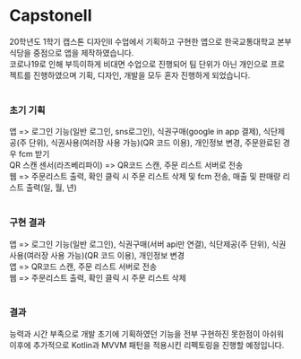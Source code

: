 # CapstoneII
20학년도 1학기 캡스톤 디자인II 수업에서 기획하고 구현한 앱으로 한국교통대학교 본부식당을 중점으로 앱을 제작하였습니다.<br>
코로나19로 인해 부득이하게 비대면 수업으로 진행되어 팀 단위가 아닌 개인으로 프로젝트를 진행하였으며 기획, 디자인, 개발을 모두 혼자 진행하게 되었습니다.<br>
<br>
### 초기 기획
앱 => 로그인 기능(일반 로그인, sns로그인), 식권구매(google in app 결제), 식단제공(주 단위), 식권사용(여러장 사용 가능)(QR 코드 이용), 개인정보 변경, 주문완료된 경우 fcm 받기<br>
QR 스캔 센서(라즈베리파이) => QR코드 스캔, 주문 리스트 서버로 전송<br>
웹 => 주문리스트 출력, 확인 클릭 시 주문 리스트 삭제 및 fcm 전송, 매출 및 판매량 리스트 출력(일, 월, 년)<br>
<br>
### 구현 결과
앱 => 로그인 기능(일반 로그인), 식권구매(서버 api만 연결), 식단제공(주 단위), 식권사용(여러장 사용 가능)(QR 코드 이용), 개인정보 변경<br>
앱 => QR코드 스캔, 주문 리스트 서버로 전송<br>
웹 => 주문리스트 출력, 확인 클릭 시 주문 리스트 삭제<br>
<br>
### 결과 
능력과 시간 부족으로 개발 초기에 기획하였던 기능을 전부 구현하진 못한점이 아쉬워 이후에 추가적으로 Kotlin과 MVVM 패턴을 적용시킨 리펙토링을 진행할 예정입니다.
